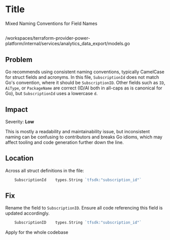 # Title

Mixed Naming Conventions for Field Names

##

/workspaces/terraform-provider-power-platform/internal/services/analytics_data_export/models.go

## Problem

Go recommends using consistent naming conventions, typically CamelCase for struct fields and acronyms. In this file, `SubscriptionId` does not match Go's convention, where it should be `SubscriptionID`. Other fields such as `ID`, `AiType`, or `PackageName` are correct (ID/AI both in all-caps as is canonical for Go), but `SubscriptionId` uses a lowercase `d`.

## Impact

Severity: **Low**

This is mostly a readability and maintainability issue, but inconsistent naming can be confusing to contributors and breaks Go idioms, which may affect tooling and code generation further down the line.

## Location

Across all struct definitions in the file:

```go
	SubscriptionId    types.String `tfsdk:"subscription_id"`
```

## Fix

Rename the field to `SubscriptionID`. Ensure all code referencing this field is updated accordingly.

```go
	SubscriptionID    types.String `tfsdk:"subscription_id"`
```

Apply for the whole codebase
